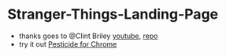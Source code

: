 # Stranger-Things-Landing-Page 


- thanks goes to @Clint Briley [youtube](https://www.youtube.com/watch?v=HVyct9EUNP8), [repo](https://github.com/fireclint/NextJS-Tailwind-Responsive)
- try it out [Pesticide for Chrome](https://chrome.google.com/webstore/detail/pesticide-for-chrome/bakpbgckdnepkmkeaiomhmfcnejndkbi)
